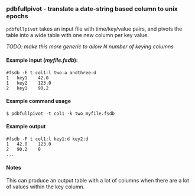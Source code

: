 ### pdbfullpivot - translate a date-string based column to unix epochs

`pdbfullpivot` takes an input file with time/key/value pairs, and
pivots the table into a wide table with one new column per key value.

*TODO: make this more generic to allow N number of keying columns*

#### Example input (*myfile.fsdb*):

```
#fsdb -F t col1:l two:a andthree:d
1	key1	42.0
1	key2	123.0
2	key1    90.2
```

#### Example command usage

```
$ pdbfullpivot -t col1 -k two myfile.fsdb
```

#### Example output

```
#fsdb -F t col1:l key1:d key2:d
1	42.0	123.0
2	90.2	0
...
```

#### Notes

This can produce an output table with a lot of columns when there are
a lot of values within the key column.
